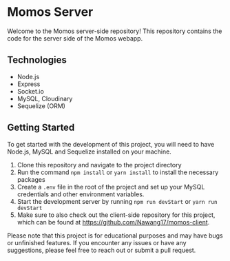 # Momos Server

Welcome to the Momos server-side repository! This repository contains the code for the server side of the Momos webapp.

## Technologies

- Node.js
- Express
- Socket.io
- MySQL, Cloudinary
- Sequelize (ORM)

## Getting Started

To get started with the development of this project, you will need to have Node.js, MySQL and Sequelize installed on your machine.

1. Clone this repository and navigate to the project directory
2. Run the command `npm install` or `yarn install` to install the necessary packages
3. Create a `.env` file in the root of the project and set up your MySQL credentials and other environment variables.
4. Start the development server by running `npm run devStart` or `yarn run devStart`
5. Make sure to also check out the client-side repository for this project, which can be found at https://github.com/Nawang17/momos-client.

Please note that this project is for educational purposes and may have bugs or unfinished features. If you encounter any issues or have any suggestions, please feel free to reach out or submit a pull request.
